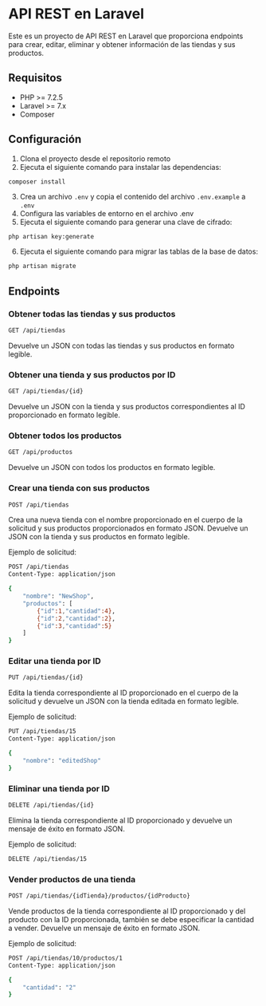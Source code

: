 # API REST en Laravel
Este es un proyecto de API REST en Laravel que proporciona endpoints para crear, editar, eliminar y obtener información de las tiendas y sus productos.

## Requisitos
- PHP >= 7.2.5
- Laravel >= 7.x
- Composer

## Configuración
1. Clona el proyecto desde el repositorio remoto
2. Ejecuta el siguiente comando para instalar las dependencias:
```bash
composer install
```
3. Crea un archivo `.env` y copia el contenido del archivo `.env.example` a `.env`
4. Configura las variables de entorno en el archivo .env
5. Ejecuta el siguiente comando para generar una clave de cifrado:
```vbnet
php artisan key:generate
```
6. Ejecuta el siguiente comando para migrar las tablas de la base de datos:
```bash
php artisan migrate
```

## Endpoints
### Obtener todas las tiendas y sus productos
```bash
GET /api/tiendas
```
Devuelve un JSON con todas las tiendas y sus productos en formato legible.

### Obtener una tienda y sus productos por ID
```bash
GET /api/tiendas/{id}
```
Devuelve un JSON con la tienda y sus productos correspondientes al ID proporcionado en formato legible.

### Obtener todos los productos
```bash
GET /api/productos
```
Devuelve un JSON con todos los productos en formato legible.

### Crear una tienda con sus productos
```bash
POST /api/tiendas
```
Crea una nueva tienda con el nombre proporcionado en el cuerpo de la solicitud y sus productos proporcionados en formato JSON. Devuelve un JSON con la tienda y sus productos en formato legible.

Ejemplo de solicitud:

```bash
POST /api/tiendas
Content-Type: application/json

{
    "nombre": "NewShop",
    "productos": [
        {"id":1,"cantidad":4},
        {"id":2,"cantidad":2},
        {"id":3,"cantidad":5}
    ]
}
```

### Editar una tienda por ID
```bash
PUT /api/tiendas/{id}
```
Edita la tienda correspondiente al ID proporcionado en el cuerpo de la solicitud y devuelve un JSON con la tienda editada en formato legible.

Ejemplo de solicitud:

```bash
PUT /api/tiendas/15
Content-Type: application/json

{
    "nombre": "editedShop"
}
```

### Eliminar una tienda por ID
```bash
DELETE /api/tiendas/{id}
```
Elimina la tienda correspondiente al ID proporcionado y devuelve un mensaje de éxito en formato JSON.

Ejemplo de solicitud:

```bash
DELETE /api/tiendas/15
```

### Vender productos de una tienda
```bash
POST /api/tiendas/{idTienda}/productos/{idProducto}
```
Vende productos de la tienda correspondiente al ID proporcionado y del producto con la ID proporcionada, también se debe especificar la cantidad a vender. Devuelve un mensaje de éxito en formato JSON.

Ejemplo de solicitud:

```bash
POST /api/tiendas/10/productos/1
Content-Type: application/json

{
    "cantidad": "2"
}
```